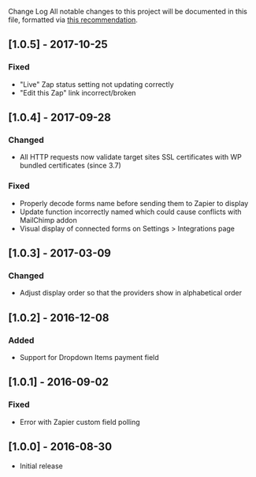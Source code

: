 Change Log
All notable changes to this project will be documented in this file, formatted via [this recommendation](http://keepachangelog.com/).

## [1.0.5] - 2017-10-25
### Fixed
- "Live" Zap status setting not updating correctly
- "Edit this Zap" link incorrect/broken

## [1.0.4] - 2017-09-28
### Changed
- All HTTP requests now validate target sites SSL certificates with WP bundled certificates (since 3.7)

### Fixed
- Properly decode forms name before sending them to Zapier to display
- Update function incorrectly named which could cause conflicts with MailChimp addon
- Visual display of connected forms on Settings > Integrations page

## [1.0.3] - 2017-03-09
### Changed
- Adjust display order so that the providers show in alphabetical order

## [1.0.2] - 2016-12-08
### Added
- Support for Dropdown Items payment field

## [1.0.1] - 2016-09-02
### Fixed
- Error with Zapier custom field polling

## [1.0.0] - 2016-08-30
- Initial release
